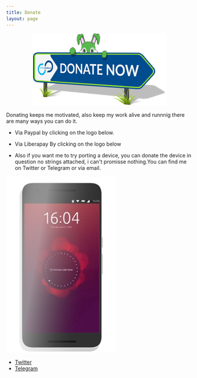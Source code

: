 ```yaml
---
title: Donate
layout: page
---
```

<p align="center">
<img src="https://github.com/rubencarneiro/rubencarneiro.io/blob/main/assets/images/donate/donate.gif?raw=true)" alt="Donate Image"/>
</p>

<p>Donating keeps me motivated, also keep my work alive and runnnig there are many ways you can do it.</p>

- Via Paypal by clicking on the logo below.
- Via Liberapay  By clicking on the logo below

- <p>Also if you want me to try porting a device, you can donate the device in question no strings attached, i can't promisse nothing.You can find me on Twitter or Telegram or via email.</p>


![Device](https://github.com/rubencarneiro/rubencarneiro.io/blob/main/assets/images/donate/device.png?raw=true?)


- <a href="https://twitter.com/rubenlcarneiro">Twitter</a>
- <a href="https://t.me/rubencarneiro">Telegram</a>



